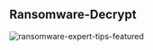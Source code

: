 ## Ransomware-Decrypt



![ransomware-expert-tips-featured](https://user-images.githubusercontent.com/18667394/29311359-954bfe84-81a9-11e7-9ac2-9cf92fa1f140.jpg)

